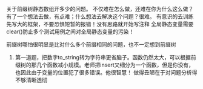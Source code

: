 关于前缀树静态数组开多少的问题。
不仅难在怎么做，还难在你为什么这么做？有了一个想法去做，有点难；什么想法去解决这个问题？很难。
有意识的去训练先写大的框架，不要恐惧短暂的报错！没有思路就开始写注释
全局静态变量需要clear()防止多个测试用例之间对全局静态变量的污染！

前缀树哪怕很明显是比对什么多个前缀相同的问题，也不一定想到前缀树

1. 第一道题，把数字to_string转为字符串更省脑子。函数仍然太大，可以根据前缀树的那几个函数减小规模。老师把insert又细分为一个函数，但是你没有，也因此由于变量的位置犯了很多错误。他很智慧！
做得丑陋在于对问题分析得不够清晰透彻
